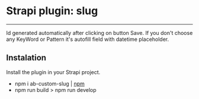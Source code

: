 # Strapi plugin: slug
---


Id generated automatically after clicking on button Save. If you don't choose any KeyWord or Pattern it's autofill field with datetime placeholder.

## Instalation
Install the plugin in your Strapi project.
- npm i ab-custom-slug | [npm](https://www.npmjs.com/package/ab-custom-slug)
- npm run build > npm run develop
